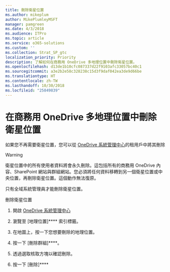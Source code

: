 ```yaml
---
title: 刪除衛星位置
ms.author: mikeplum
author: MikePlumleyMSFT
manager: pamgreen
ms.date: 4/3/2018
ms.audience: ITPro
ms.topic: article
ms.service: o365-solutions
ms.custom: ''
ms.collection: Strat_SP_gtc
localization_priority: Priority
description: 了解如何在商務用 OneDrive 多地理位置中刪除衛星位置。
ms.openlocfilehash: d13de1b10cfc087337d22f9103afc33057bc40c1
ms.sourcegitcommit: a3e2b2e58c328238c15d3f9daf042ea3de9d66be
ms.translationtype: HT
ms.contentlocale: zh-TW
ms.lasthandoff: 10/30/2018
ms.locfileid: "25849839"
---
```

# <a name="delete-a-satellite-location-in-onedrive-for-business-multi-geo"></a>在商務用 OneDrive 多地理位置中刪除衛星位置

如果您不再需要衛星位置，您可以從 [OneDrive 系統管理中心](https://admin.onedrive.com)的租用戶中將其刪除

> [!WARNING]
> 衛星位置中的所有使用者資料將會永久刪除。這包括所有的商務用 OneDrive 內容、SharePoint 網站與群組網站。您必須將任何資料移轉到另一個衛星位置或中央位置，再刪除衛星位置。這個動作無法復原。

只有全域系統管理員才能刪除衛星位置。

刪除衛星位置

1. 開啟 [OneDrive 系統管理中心](https://admin.onedrive.com)

2. 瀏覽至 [地理位置]**** 索引標籤。

3. 在地圖上，按一下您想要刪除的地理位置。

4. 按一下 [刪除群組]****。

5. 透過選取核取方塊以確認刪除。

6. 按一下 [刪除]****



